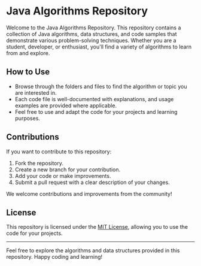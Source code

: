 # Java Algorithms Repository

Welcome to the Java Algorithms Repository. This repository contains a collection of Java algorithms, data structures, and code samples that demonstrate various problem-solving techniques. Whether you are a student, developer, or enthusiast, you'll find a variety of algorithms to learn from and explore.


## How to Use

- Browse through the folders and files to find the algorithm or topic you are interested in.
- Each code file is well-documented with explanations, and usage examples are provided where applicable.
- Feel free to use and adapt the code for your projects and learning purposes.

## Contributions

If you want to contribute to this repository:

1. Fork the repository.
2. Create a new branch for your contribution.
3. Add your code or make improvements.
4. Submit a pull request with a clear description of your changes.

We welcome contributions and improvements from the community!

## License

This repository is licensed under the [MIT License](LICENSE), allowing you to use the code for your projects.

---

Feel free to explore the algorithms and data structures provided in this repository. Happy coding and learning!
